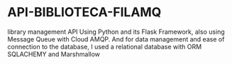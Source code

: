 # API-BIBLIOTECA-FILAMQ

library management API Using Python and its Flask Framework, also using Message Queue with Cloud AMQP. And for data management and ease of connection to the database, I used a relational database with ORM SQLACHEMY and Marshmallow
